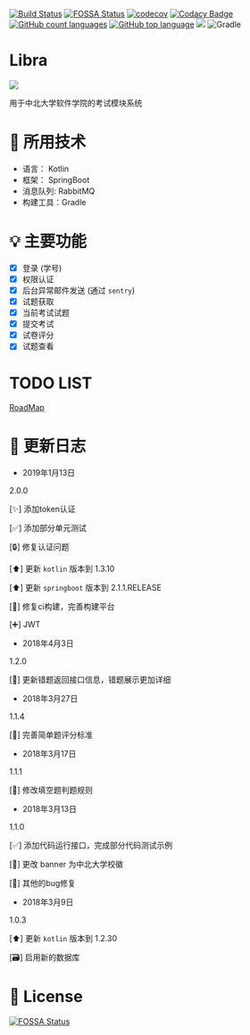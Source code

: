 [![Build Status](https://travis-ci.org/youngxhui/Libra.svg?branch=master)](https://travis-ci.org/youngxhui/Libra)
[![FOSSA Status](https://app.fossa.io/api/projects/git%2Bgithub.com%2Fyoungxhui%2Fevaluate.svg?type=shield)](https://app.fossa.io/projects/git%2Bgithub.com%2Fyoungxhui%2Fevaluate?ref=badge_shield)
[![codecov](https://codecov.io/gh/youngxhui/Libra/branch/master/graph/badge.svg)](https://codecov.io/gh/youngxhui/Libra)
[![Codacy Badge](https://api.codacy.com/project/badge/Grade/ded5babc10eb47d68215d88b29872c59)](https://www.codacy.com/app/youngxhui/Libra?utm_source=github.com&amp;utm_medium=referral&amp;utm_content=youngxhui/Libra&amp;utm_campaign=Badge_Grade)
[![GitHub count languages](https://img.shields.io/github/languages/count/youngxhui/evaluate.svg)]()
[![GitHub top language](https://img.shields.io/github/languages/top/youngxhui/evaluate.svg)]()
[![](https://img.shields.io/github/repo-size/badges/shields.svg)]()
![Gradle](https://img.shields.io/badge/gradle-4.4-brightgreen.svg)


#  Libra

![](./icon.png)

用于中北大学软件学院的考试模块系统



# :rocket: 所用技术

- 语言： Kotlin
- 框架： SpringBoot
- 消息队列: RabbitMQ
- 构建工具：Gradle

# :bulb: 主要功能

- [x] 登录 (学号)   
- [x] 权限认证  
- [x] 后台异常邮件发送 (通过 `sentry`)
- [x] 试题获取
- [x] 当前考试试题
- [x] 提交考试
- [x] 试卷评分
- [x] 试题查看 

# TODO LIST

[RoadMap](https://github.com/youngxhui/evaluate/projects/1)

# :memo: 更新日志

- 2019年1月13日

2.0.0

[:sparkles:] 添加token认证

[:white_check_mark:] 添加部分单元测试

[:lock:] 修复认证问题

[:arrow_up:] 更新 `kotlin` 版本到 1.3.10

[:arrow_up:] 更新 `springboot` 版本到 2.1.1.RELEASE

[:green_heart:] 修复ci构建，完善构建平台

[:heavy_plus_sign:] JWT


- 2018年4月3日

1.2.0

[:bug:] 更新错题返回接口信息，错题展示更加详细

- 2018年3月27日

1.1.4

[:bug:] 完善简单题评分标准

- 2018年3月17日

1.1.1

[:bug:] 修改填空题判题规则

- 2018年3月13日

1.1.0

[:white_check_mark:] 添加代码运行接口，完成部分代码测试示例

[:wrench:] 更改 banner 为中北大学校徽

[:bug:] 其他的bug修复

- 2018年3月9日

1.0.3

 [:arrow_up:] 更新 `kotlin` 版本到 1.2.30

 [:card_file_box:] 启用新的数据库

# :page_facing_up: License

[![FOSSA Status](https://app.fossa.io/api/projects/git%2Bgithub.com%2Fyoungxhui%2Fevaluate.svg?type=large)](https://app.fossa.io/projects/git%2Bgithub.com%2Fyoungxhui%2Fevaluate?ref=badge_large)